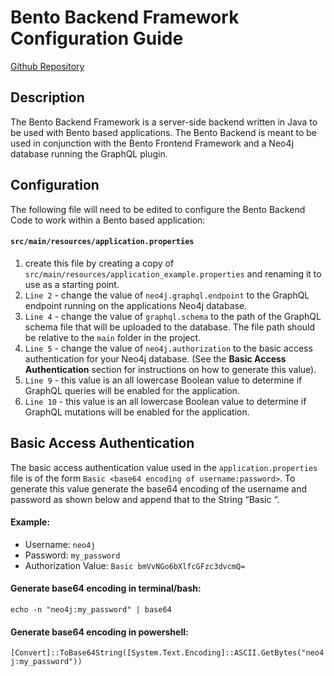 # Bento Backend Framework Configuration Guide
[Github Repository](https://github.com/CBIIT/bento-backend)
## Description
The Bento Backend Framework is a server-side backend written in Java to be used with Bento based applications. The Bento Backend is meant to be used in conjunction with the Bento Frontend Framework and a Neo4j database running the GraphQL plugin.
## Configuration
The following file will need to be edited to configure the Bento Backend Code to work within a Bento based application:
#### ````src/main/resources/application.properties````
1.  create this file by creating a copy of ````src/main/resources/application_example.properties```` and renaming it to use as a starting point.
1.  ````Line 2```` - change the value of ````neo4j.graphql.endpoint```` to the GraphQL endpoint running on the applications Neo4j database.
1.  ````Line 4```` - change the value of  ````graphql.schema```` to the path of the GraphQL schema file that will be uploaded to the database. The file path should be relative to the ````main```` folder in the project.
1.  ````Line 5```` - change the value of ````neo4j.authorization```` to the basic access authentication for your Neo4j database. (See the **Basic Access Authentication** section for instructions on how to generate this value).
1.  ````Line 9```` - this value is an all lowercase Boolean value to determine if GraphQL queries will be enabled for the application.
1.  ````Line 10```` - this value is an all lowercase Boolean value to determine if GraphQL mutations will be enabled for the application.
## Basic Access Authentication
The basic access authentication value used in the ````application.properties```` file is of the form ````Basic <base64 encoding of username:password>````. To generate this value generate the base64 encoding of the username and password as shown below and append that to the String “Basic “.
#### Example:
*   Username:   ````neo4j````
*   Password:   ````my_password````
*   Authorization Value:    ````Basic bmVvNGo6bXlfcGFzc3dvcmQ=````
#### Generate base64 encoding in terminal/bash:
````echo -n "neo4j:my_password" | base64````
#### Generate base64 encoding in powershell:
````[Convert]::ToBase64String([System.Text.Encoding]::ASCII.GetBytes("neo4j:my_password"))````
